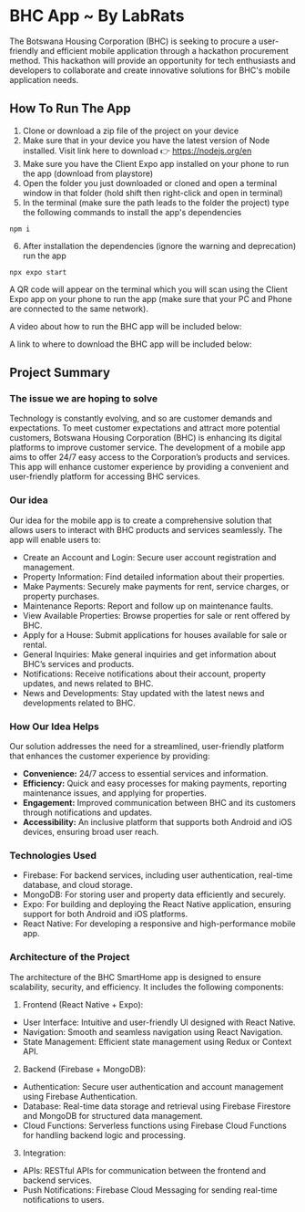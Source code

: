 # BHC App ~ By LabRats
The Botswana Housing Corporation (BHC) is seeking to procure a user-friendly and efficient mobile application through a hackathon procurement method. This hackathon will provide an opportunity for tech enthusiasts and developers to collaborate and create innovative solutions for BHC's mobile application needs.

## How To Run The App
1. Clone or download a zip file of the project on your device
2. Make sure that in your device you have the latest version of Node installed. Visit link here to download 👉 https://nodejs.org/en
3. Make sure you have the Client Expo app installed on your phone to run the app (download from playstore)
4. Open the folder you just downloaded or cloned and open a terminal window in that folder (hold shift then right-click and open in terminal)
5. In the terminal (make sure the path leads to the folder the project) type the following commands to install the app's dependencies
```
npm i 
```
6. After installation the dependencies (ignore the warning and deprecation) run the app
```
npx expo start
```
A QR code will appear on the terminal which you will scan using the Client Expo app on your phone to run the app (make sure that your PC and Phone are connected to the same network).

A video about how to run the BHC app will be included below:

A link to where to download the BHC app will be included below:


## Project Summary
### The issue we are hoping to solve
Technology is constantly evolving, and so are customer demands and expectations. To meet customer expectations and attract more potential customers, Botswana Housing Corporation (BHC) is enhancing its digital platforms to improve customer service. The development of a mobile app aims to offer 24/7 easy access to the Corporation’s products and services. This app will enhance customer experience by providing a convenient and user-friendly platform for accessing BHC services.

### Our idea
Our idea for the mobile app is to create a comprehensive solution that allows users to interact with BHC products and services seamlessly. The app will enable users to:
* Create an Account and Login: Secure user account registration and management.
* Property Information: Find detailed information about their properties.
* Make Payments: Securely make payments for rent, service charges, or property purchases.
* Maintenance Reports: Report and follow up on maintenance faults.
* View Available Properties: Browse properties for sale or rent offered by BHC.
* Apply for a House: Submit applications for houses available for sale or rental.
* General Inquiries: Make general inquiries and get information about BHC’s services and products.
* Notifications: Receive notifications about their account, property updates, and news related to BHC.
* News and Developments: Stay updated with the latest news and developments related to BHC.

### How Our Idea Helps
Our solution addresses the need for a streamlined, user-friendly platform that enhances the customer experience by providing:
* **Convenience:** 24/7 access to essential services and information.
* **Efficiency:** Quick and easy processes for making payments, reporting maintenance issues, and applying for properties.
* **Engagement:** Improved communication between BHC and its customers through notifications and updates.
* **Accessibility:** An inclusive platform that supports both Android and iOS devices, ensuring broad user reach.

### Technologies Used
* Firebase: For backend services, including user authentication, real-time database, and cloud storage.
* MongoDB: For storing user and property data efficiently and securely.
* Expo: For building and deploying the React Native application, ensuring support for both Android and iOS platforms.
* React Native: For developing a responsive and high-performance mobile app.

### Architecture of the Project
The architecture of the BHC SmartHome app is designed to ensure scalability, security, and efficiency. It includes the following components:
1. Frontend (React Native + Expo):
  * User Interface: Intuitive and user-friendly UI designed with React Native.
  * Navigation: Smooth and seamless navigation using React Navigation.
  * State Management: Efficient state management using Redux or Context API.

2. Backend (Firebase + MongoDB):
  * Authentication: Secure user authentication and account management using Firebase Authentication.
  * Database: Real-time data storage and retrieval using Firebase Firestore and MongoDB for structured data management.
  * Cloud Functions: Serverless functions using Firebase Cloud Functions for handling backend logic and processing.

3. Integration:
  * APIs: RESTful APIs for communication between the frontend and backend services.
  * Push Notifications: Firebase Cloud Messaging for sending real-time notifications to users.
